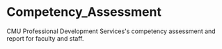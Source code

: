 # Competency_Assessment
 CMU Professional Development Services's competency assessment and report for faculty and staff.
